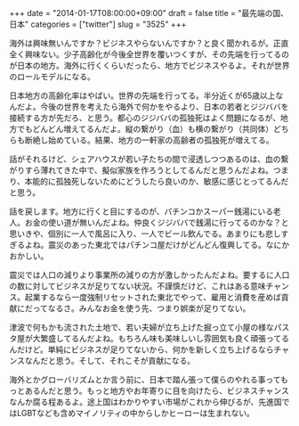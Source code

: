 +++
date = "2014-01-17T08:00:00+09:00"
draft = false
title = "最先端の国、日本"
categories = ["twitter"]
slug = "3525"
+++

海外は興味無いんですか？ビジネスやらないんですか？と良く聞かれるが。正直全く興味ない。少子高齢化が今後全世界を覆いつくすが、その先端を行ってるのが日本の地方。海外に行くくらいだったら、地方でビジネスやるよ。それが世界のロールモデルになる。

日本地方の高齢化率はやばい。世界の先端を行ってる。半分近くが65歳以上なんだよ。今後の世界を考えたら海外で何かをやるより、日本の若者とジジババを接続する方が先だろ、と思う。都心のジジババの孤独死はよく問題になるが、地方でもどんどん増えてるんだよ。縦の繋がり（血）も横の繋がり（共同体）どちらも断絶し始めている。結果、地方の一軒家の高齢者の孤独死が増えてる。

話がそれるけど、シェアハウスが若い子たちの間で浸透しつつあるのは、血の繋がりすら薄れてきた中で、擬似家族を作ろうとしてるんだと思うんだよね。つまり、本能的に孤独死しないためにどうしたら良いのか、敏感に感じとってるんだと思う。

話を戻します。地方に行くと目にするのが、パチンコかスーパー銭湯にいる老人。お金の使い道が無いんだよね。仲良くジジババで銭湯に行ってるのかな？と思いきや、個別に一人で風呂に入り、一人でビール飲んでる。あまりにも悲しすぎるよね。震災のあった東北ではパチンコ屋だけがどんどん復興してる。なにかおかしい。

震災では人口の減りより事業所の減りの方が激しかったんだよね。要するに人口の数に対してビジネスが足りてない状況。不謹慎だけど、これはある意味チャンス。起業するなら一度強制リセットされた東北でやって、雇用と消費を産めば貢献にだってなるさ。みんなお金を使う先、つまり娯楽が足りてない。

津波で何もかも流された土地で、若い夫婦が立ち上げた掘っ立て小屋の様なパスタ屋が大繁盛してるんだよね。もちろん味も美味しいし雰囲気も良く頑張ってるんだけど。単純にビジネスが足りてないから、何かを新しく立ち上げるならチャンスなんだと思う。そして、それこそが貢献になる。

海外とかグローバリズムとか言う前に、日本で踏ん張って僕らのやれる事ってもっとあるんだと思う。もっと地方やお年寄りに目を向けたら、ビジネスチャンスなんか腐る程あるよ。途上国はわかりやすい市場がこれから伸びるが、先進国ではLGBTなども含めマイノリティの中からしかヒーローは生まれない。
